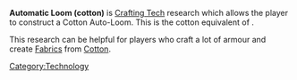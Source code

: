 **Automatic Loom (cotton)** is [Crafting Tech](Crafting_Tech.md "wikilink")
research which allows the player to construct a Cotton Auto-Loom. This
is the cotton equivalent of [](Automatic_Loom_(Hemp)_(Tech).md).

This research can be helpful for players who craft a lot of armour and
create [Fabrics](Fabrics.md "wikilink") from [Cotton](Cotton.md "wikilink").

[Category:Technology](Category:Technology "wikilink")